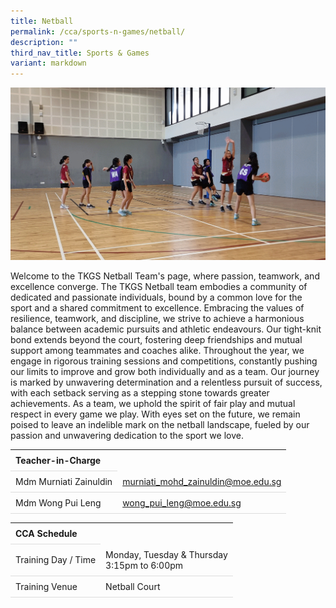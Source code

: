 ```yaml
---
title: Netball
permalink: /cca/sports-n-games/netball/
description: ""
third_nav_title: Sports & Games
variant: markdown
---
```

<style>
table {
  border-collapse: collapse;
  width: 100%;
}

th, td {
  padding: 8px;
  text-align: left;
  border-bottom: 1px solid #ddd;
}

tr:hover {background-color: #F5F5DC;}
</style>

<img src="/images/CCA/Netball/netball.gif">

<p>Welcome to the TKGS Netball Team's page, where passion, teamwork, and excellence converge. The TKGS Netball team embodies a community of dedicated and passionate individuals, bound by a common love for the sport and a shared commitment to excellence. Embracing the values of resilience, teamwork, and discipline, we strive to achieve a harmonious balance between academic pursuits and athletic endeavours. Our tight-knit bond extends beyond the court, fostering deep friendships and mutual support among teammates and coaches alike. Throughout the year, we engage in rigorous training sessions and competitions, constantly pushing our limits to improve and grow both individually and as a team. Our journey is marked by unwavering determination and a relentless pursuit of success, with each setback serving as a stepping stone towards greater achievements. As a team, we uphold the spirit of fair play and mutual respect in every game we play. With eyes set on the future, we remain poised to leave an indelible mark on the netball landscape, fueled by our passion and unwavering dedication to the sport we love. </p>
<table>
	<tbody>
		<tr>
			<th colspan="1">Teacher-in-Charge</th>
</tr>
			<tr>
	<td rowspan="1">Mdm Murniati Zainuldin</td>
 <td><a target="" href="mailto:murniati_mohd_zainuldin@moe.edu.sg">murniati_mohd_zainuldin@moe.edu.sg</a></td>
	</tr>
<tr>
	<td rowspan="1">Mdm Wong Pui Leng</td>
 <td><a target="" href="mailto:wong_pui_leng@moe.edu.sg">wong_pui_leng@moe.edu.sg</a></td>
	</tr>
</tbody>
</table>
<table>
	<tbody>
		<tr>
			<th colspan="1">CCA Schedule</th>
</tr>
		<tr>
		<td rowspan="1"> Training Day / Time</td>
<td>Monday, Tuesday &amp; Thursday<br>
	3:15pm to 6:00pm</td>
	 	</tr>
		<tr>
	<td rowspan="1">Training Venue</td>
 <td rowspan="1">Netball Court</td>
	</tr>
</tbody>
</table>